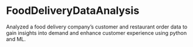 # FoodDeliveryDataAnalysis
Analyzed a food delivery company’s customer and restaurant order data to gain insights into demand and enhance customer experience using python and ML.
